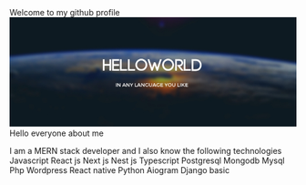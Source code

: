 <div>Welcome to my github profile</div>
<img src='./46479049-d8a9c400-c80b-11e8-92a1-89fc10701f4a.jpg'>
Hello everyone
about me

I am a MERN stack developer and I also know the following technologies
Javascript React js Next js Nest js Typescript Postgresql Mongodb Mysql Php Wordpress React native Python Aiogram Django basic

